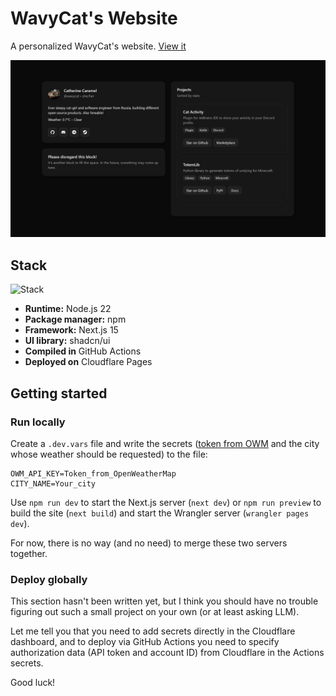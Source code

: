 # WavyCat's Website

A personalized WavyCat's website. [View it](https://www.wavycat.ru/)

![img.png](assets/screenshot.png)

## Stack

![Stack](https://skillicons.dev/icons?i=cloudflare,workers,nextjs,react,tailwind,webpack,nodejs,npm,githubactions)

* **Runtime:** Node.js 22
* **Package manager:** npm
* **Framework:** Next.js 15
* **UI library:** shadcn/ui
* **Compiled in** GitHub Actions
* **Deployed on** Cloudflare Pages

## Getting started

### Run locally

Create a `.dev.vars` file and write the secrets ([token from OWM](https://home.openweathermap.org/api_keys) and the city
whose weather should be requested) to the file:

```dotenv
OWM_API_KEY=Token_from_OpenWeatherMap
CITY_NAME=Your_city
```

Use `npm run dev` to start the Next.js server (`next dev`) or `npm run preview` to build the site (`next build`) and
start the Wrangler server (`wrangler pages dev`).

For now, there is no way (and no need) to merge these two servers together.

### Deploy globally

This section hasn't been written yet, but I think you should have no trouble figuring out such a small project on your
own (or at least asking LLM).

Let me tell you that you need to add secrets directly in the Cloudflare dashboard, and to deploy via GitHub Actions you
need to specify authorization data (API token and account ID) from Cloudflare in the Actions secrets.

Good luck!
